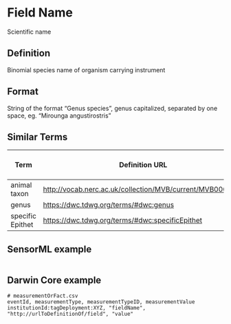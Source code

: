 # Field Name
Scientific name

## Definition 
Binomial species name of organism carrying instrument

## Format
String of the format “Genus species”, genus capitalized, separated by one space, eg. “Mirounga angustirostris”


## Similar Terms 
|Term|Definition URL|Source Vocabulary Publisher/Creator|
|----|----------|-----------------|
|animal taxon|http://vocab.nerc.ac.uk/collection/MVB/current/MVB000016/|Movebank|
|genus|https://dwc.tdwg.org/terms/#dwc:genus|Darwin Core|
|specific Epithet|https://dwc.tdwg.org/terms/#dwc:specificEpithet|Darwin Core|

## SensorML example
```xml

```
## Darwin Core example
```csv
# measurementOrFact.csv
eventId, measurementType, measurementTypeID, measurementValue
institutionId:tagDeployment:XYZ, "fieldName", "http://urlToDefinitionOf/field", "value"
```
